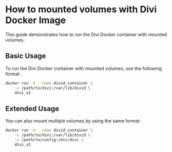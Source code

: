 # How to mounted volumes with Divi Docker Image

This guide demonstrates how to run the Divi Docker container with mounted volumes.

## Basic Usage

To run the Divi Docker container with mounted volumes, use the following format:

```bash
docker run -d --name divid_container \
    -v /path/to/divi:/var/lib/divid \
    divi_v2
```

## Extended Usage

You can also mount multiple volumes by using the same format:

```bash
docker run -d --name divid_container \
    -v /path/to/divi:/var/lib/divid \
    -v /path/to/config:/etc/divi \
    divi_v2
```